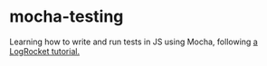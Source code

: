 # mocha-testing

Learning how to write and run tests in JS using Mocha, following [a LogRocket tutorial.](https://blog.logrocket.com/a-quick-and-complete-guide-to-mocha-testing-d0e0ea09f09d)